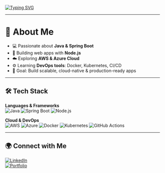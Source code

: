 [![Typing SVG](https://readme-typing-svg.herokuapp.com?font=Fira+Code&size=24&pause=1000&color=00C2FF&center=true&vCenter=true&width=800&lines=Hi+there+👋,+I'm+Avishka;Java+%7C+Spring+Boot+%7C+Node.js;AWS+%7C+Azure+%7C+DevOps+Enthusiast;Building+Cloud-Native+Applications)](https://git.io/typing-svg)

---

# 🚀 About Me  
- 💻 Passionate about **Java & Spring Boot**  
- 🚀 Building web apps with **Node.js**  
- ☁️ Exploring **AWS & Azure Cloud**  
- ⚙️ Learning **DevOps tools**: Docker, Kubernetes, CI/CD  
- 🎯 Goal: Build scalable, cloud-native & production-ready apps  

---

## 🛠️ Tech Stack  

**Languages & Frameworks**  
![Java](https://img.shields.io/badge/Java-ED8B00?style=for-the-badge&logo=openjdk&logoColor=white)
![Spring Boot](https://img.shields.io/badge/Spring%20Boot-6DB33F?style=for-the-badge&logo=springboot&logoColor=white)
![Node.js](https://img.shields.io/badge/Node.js-43853D?style=for-the-badge&logo=node.js&logoColor=white)

**Cloud & DevOps**  
![AWS](https://img.shields.io/badge/AWS-232F3E?style=for-the-badge&logo=amazon-aws&logoColor=white)
![Azure](https://img.shields.io/badge/Azure-0078D4?style=for-the-badge&logo=microsoft-azure&logoColor=white)
![Docker](https://img.shields.io/badge/Docker-2496ED?style=for-the-badge&logo=docker&logoColor=white)
![Kubernetes](https://img.shields.io/badge/Kubernetes-326CE5?style=for-the-badge&logo=kubernetes&logoColor=white)
![GitHub Actions](https://img.shields.io/badge/CI%2FCD-GitHub%20Actions-blue?style=for-the-badge&logo=github-actions&logoColor=white)

---


## 🌍 Connect with Me  
[![LinkedIn](https://img.shields.io/badge/LinkedIn-blue?style=for-the-badge&logo=linkedin&logoColor=white)](your-linkedin-url)  
[![Portfolio](https://img.shields.io/badge/Portfolio-000000?style=for-the-badge&logo=vercel&logoColor=white)](your-portfolio-url)  
